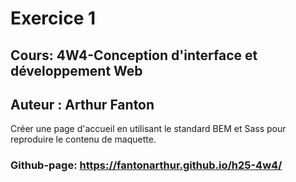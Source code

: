 # Exercice 1
## Cours: 4W4-Conception d'interface et développement Web

## Auteur : Arthur Fanton
Créer une page d'accueil en utilisant le standard BEM et Sass pour reproduire le contenu de maquette.
 
### Github-page: https://fantonarthur.github.io/h25-4w4/ 
